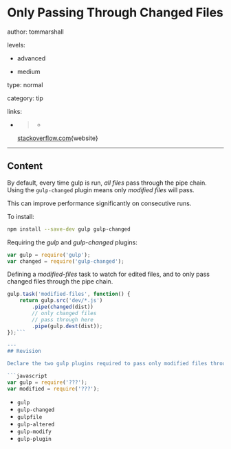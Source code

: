 # Only Passing Through Changed Files
author: tommarshall

levels:

  - advanced

  - medium

type: normal

category: tip

links:

  - >-
    [stackoverflow.com](http://stackoverflow.com/questions/23890806/how-to-run-a-task-only-on-modified-file-with-gulp-watch){website}

---
## Content

By default, every time gulp is run, *all files* pass through the pipe chain. Using the `gulp-changed` plugin means only *modified files* will pass.

This can improve performance significantly on consecutive runs.

To install:
```bash
npm install --save-dev gulp gulp-changed
```
Requiring the *gulp* and *gulp-changed* plugins:
```javascript
var gulp = require('gulp');
var changed = require('gulp-changed');
```
Defining a *modified-files* task to watch for edited files, and to only pass changed files through the pipe chain.
```javascript
gulp.task('modified-files', function() {
    return gulp.src('dev/*.js')
        .pipe(changed(dist))
        // only changed files 
        // pass through here
        .pipe(gulp.dest(dist));
});```

---
## Revision

Declare the two gulp plugins required to pass only modified files through a pipe chain: 

```javascript
var gulp = require('???');
var modified = require('???');
```

* `gulp`
* `gulp-changed`
* `gulpfile`
* `gulp-altered`
* `gulp-modify`
* `gulp-plugin`